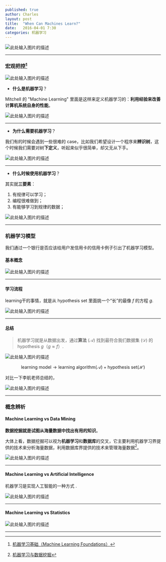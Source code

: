 ```yaml
---
published: true
author: Charles
layout: post
title:  "When Can Machines Learn?"
date:   2016-04-01 7:30
categories: 机器学习 
---
```


![此处输入图片的描述][1]

----------

### 宏观把控[^1]

![此处输入图片的描述][2]

- **什么是机器学习**？

<div class="inline_list">
Mitchell 的 "Machine Learning" 里面是这样来定义机器学习的：<strong>利用经验来改善计算机系统自身的性能</strong>。
</div>

![此处输入图片的描述][3]

----------


- **为什么需要机器学习**？

<div class="inline_list">
我们有的时候会遇到一些很难的 case，比如我们希望设计一个程序来<strong>辨识树</strong>，这个时候我们需要对树<strong>下定义</strong>，听起来似乎很简单，却又无从下手。
</div>

![此处输入图片的描述][4]

----------


- **什么时候使用机器学习**？

<div class="inline_list">
其实就<strong>三要素</strong>：<br>
<ol>
<li>有规律可以学习；</li>
<li>编程很难做到；</li>
<li>有能够学习到规律的数据；</li>
</ol>
</div>


![此处输入图片的描述][5]

----------

### 机器学习模型

我们通过一个银行是否应该给用户发信用卡的信用卡例子引出了机器学习模型。


#### 基本概念
![此处输入图片的描述][6]


----------

#### 学习流程
learning干的事情，就是从 hypothesis set 里面挑一个“长”的最像 $f$ 的方程 $g$.

![此处输入图片的描述][7]


----------


#### 总结

> 机器学习就是从数据出发，通过**算法** ($\mathcal{A}$) 找到最符合我们数据集 ($\mathcal{D}$) 的 hypothesis $g$（$g \approx f$）.

![此处输入图片的描述][8]

$$\text{learning model} \rightarrow \text{learning algorithm}(\mathcal{A}) + \text{hypothesis set}(\mathcal{H})$$

对比一下李航老师总结的，

![此处输入图片的描述][9]

----------

### 概念辨析

#### Machine Learning vs Data Mining
**数据挖掘就是试图从海量数据中找出有用的知识**。

大体上看，数据挖掘可以视为**机器学习**和**数据库**的交叉，它主要利用机器学习界提供的技术来分析海量数据，利用数据库界提供的技术来管理海量数据[^2]。

![此处输入图片的描述][10]


----------

#### Machine Learning vs Artificial Intelligence
机器学习是实现人工智能的一种方式 .

![此处输入图片的描述][11]

----------

#### Machine Learning vs Statistics
![此处输入图片的描述][12]

----------


[^1]: [机器学习基础（Machine Learning Foundations）](https://www.coursera.org/course/ntumlone)
[^2]: [机器学习与数据挖掘](http://wenku.baidu.com/link?url=uGAlJOxGjWmgJ4tD5mJnabjHU1ziMt3OaN8UnMwuPJKfHxpPc93eDnmMdV3fL4SShXstrlcfMFeh-Vgc5JaUlBBdCi21atBUcdz0axRZiO7)


  [1]: http://7xjbdi.com1.z0.glb.clouddn.com/2016-04-03_194735.png
  [2]: http://7xjbdi.com1.z0.glb.clouddn.com/mc_a.png?imageView2/2/w/300
  [3]: http://7xjbdi.com1.z0.glb.clouddn.com/2016-04-03_200749.png
  [4]: http://7xjbdi.com1.z0.glb.clouddn.com/2016-04-03_200613.png
  [5]: http://7xjbdi.com1.z0.glb.clouddn.com/2016-04-03_200945.png
  [6]: http://7xjbdi.com1.z0.glb.clouddn.com/2016-04-03_202929.png
  [7]: http://7xjbdi.com1.z0.glb.clouddn.com/2016-04-03_205722.png
  [8]: http://7xjbdi.com1.z0.glb.clouddn.com/2016-04-03_211027.png
  [9]: http://7xjbdi.com1.z0.glb.clouddn.com/lihang_mmodel.png?imageView2/2/w/300
  [10]: http://7xjbdi.com1.z0.glb.clouddn.com/2016-04-03_213147.png
  [11]: http://7xjbdi.com1.z0.glb.clouddn.com/2016-04-03_213601.png
  [12]: http://7xjbdi.com1.z0.glb.clouddn.com/2016-04-03_213727.png